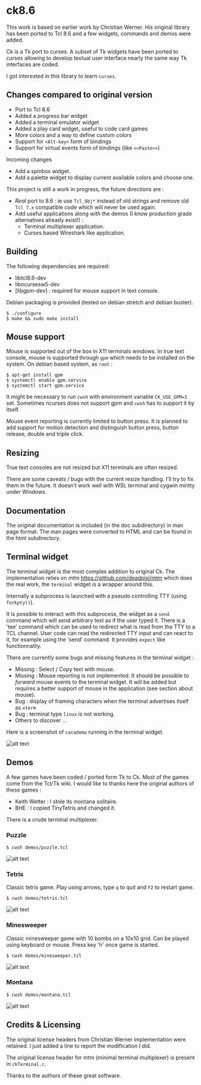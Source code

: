 # ck8.6

This work is based on earlier work by Christian Werner. His original library has been ported to Tcl 8.6 and a few widgets, commands and demos were added.

Ck is a Tk port to curses. A subset of Tk widgets have been ported to curses allowing to develop textual user interface nearly the same way Tk interfaces are coded.

I got interested in this library to learn `curses`.

## Changes compared to original version

 * Port to Tcl 8.6
 * Added a progress bar widget
 * Added a terminal emulator widget
 * Added a play card widget, useful to code card games
 * More colors and a way to define custom colors
 * Support for `<Alt-key>` form of bindings
 * Support for virtual events form of bindings (like `<<Paste>>`)

Incoming changes
 * Add a spinbox widget.
 * Add a palette widget to display current available colors and choose one.

This project is still a work in progress, the future directions are :
 * *Real* port to 8.6 : ie use `Tcl_Obj*` instead of old strings and remove old `Tcl 7.x` compatible code which will never be used again.
 * Add useful applications along with the demos (I know production grade alternatives already exist!) :
    * Terminal multiplexer application.
    * Curses based Wireshark like application.

## Building

The following dependencies are required:

 * libtcl8.6-dev
 * libncursesw5-dev
 * [libgpm-dev] : required for mouse support in text console.

Debian packaging is provided (tested on debian stretch and debian buster).

~~~~
$ ./configure
$ make && sudo make install
~~~~

## Mouse support

Mouse is supported out of the box in X11 terminals windows. In true text console, mouse is supported through `gpm` which needs to be installed on the system. On debian based system, as `root` :

~~~~
$ apt-get install gpm
$ systemctl enable gpm.service
$ systemctl start gpm.service
~~~~

It might be necessary to run `cwsh` with environment variable `CK_USE_GPM=1` set. Sometimes ncurses does not support gpm and `cwsh` has to support it by itself.

Mouse event reporting is currently limited to button press. It is planned to add support for motion detection and distinguish button press, button release, double and triple click.

## Resizing

True text consoles are not resized but X11 terminals are often resized.

There are some caveats / bugs with the current resize handling. I'll try to fix them in the future. It doesn't work well with WSL terminal and cygwin mintty under Windows.


## Documentation

The original documentation is included (in the doc subdirectory) in man page format. The man pages were converted to HTML and can be found in the html subdirectory.

## Terminal widget

The terminal widget is the most complex addition to original Ck. The implementation relies on *mtm* https://github.com/deadpixi/mtm which does the real work, the `terminal` widget is a wrapper around this.

Internally a subprocess is launched with a pseudo controlling TTY (using `forkpty()`).

It is possible to interact with this subprocess, the widget as a `send` command which will send arbitrary text as if the user typed it.
There is a 'tee' command which can be used to redirect what is read from the TTY to a TCL channel. User code can read the redirected TTY input and can react to it, for example using the 'send' command. It provides `expect` like functionnality.

There are currently some bugs and missing features in the terminal widget :
  * Missing : Select / Copy text with mouse.
  * Missing : Mouse reporting is not implemented. It should be possible to *forward* mouse events to the terminal widget. It will be added but requires a better support of mouse in the application (see section about mouse).
  * Bug : display of framing characters when the terminal advertises itself as `xterm`
  * Bug : terminal type `linux` is not working.
  * Others to discover ...

Here is a screenshot of `cacademo` running in the terminal widget.

![alt text](screenshots/cacademo.png)

## Demos

A few games have been coded / ported form Tk to Ck. Most of the games come from the Tcl/Tk wiki. I would like to thanks here the original authors of these games :
 * Keith Wetter : I stole its montana solitaire.
 * BHE : I copied TinyTetris and changed it.

There is a crude terminal multiplexer.

### Puzzle

~~~~
$ cwsh demos/puzzle.tcl
~~~~

![alt text](screenshots/puzzle.PNG)

### Tetris

Classic tetris game. Play using arrows, type `q` to quit and `F2` to restart game.

~~~~
$ cwsh demos/tetris.tcl
~~~~

![alt text](screenshots/tetris.png)

### Minesweeper

Classic minesweeper game with 10 bombs on a 10x10 grid. Can be played using keyboard or mouse.
Press key 'h' once game is started.

~~~~
$ cwsh demos/minesweeper.tcl
~~~~

![alt text](screenshots/minesweeper-1.png)

### Montana

~~~~
$ cwsh demos/montana.tcl
~~~~

![alt text](screenshots/montana-1.png)


## Credits & Licensing

The original license headers from Christian Werner implementation were retained. I just added a line to report the modification I did.

The original license header for mtm (minimal terminal multiplexer) is present in `ckTerminal.c`.

Thanks to the authors of these great software.

